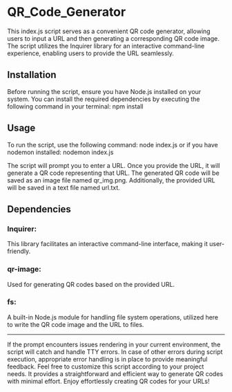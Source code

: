 # QR_Code_Generator
This index.js script serves as a convenient QR code generator, allowing users to input a URL and then generating a corresponding QR code image. 
The script utilizes the Inquirer library for an interactive command-line experience, enabling users to provide the URL seamlessly.

## Installation
Before running the script, ensure you have Node.js installed on your system. You can install the required dependencies by executing the following command in your terminal:
npm install

## Usage
To run the script, use the following command:
node index.js
or if you have nodemon installed:
nodemon index.js

The script will prompt you to enter a URL. Once you provide the URL, it will generate a QR code representing that URL. 
The generated QR code will be saved as an image file named qr_img.png. Additionally, the provided URL will be saved in a text file named url.txt.

## Dependencies
### Inquirer: 
  This library facilitates an interactive command-line interface, making it user-friendly.

### qr-image:
  Used for generating QR codes based on the provided URL.

### fs: 
  A built-in Node.js module for handling file system operations, utilized here to write the QR code image and the URL to files.


  ----------------------------------------------------------------------------------------------------------------------------------------------------------------------------------------------------------------

If the prompt encounters issues rendering in your current environment, the script will catch and handle TTY errors.
In case of other errors during script execution, appropriate error handling is in place to provide meaningful feedback.
Feel free to customize this script according to your project needs. It provides a straightforward and efficient way to generate QR codes with minimal effort. Enjoy effortlessly creating QR codes for your URLs!

